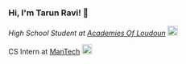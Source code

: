 ### Hi, I'm Tarun Ravi! 👋  
*High School Student at [Academies Of Loudoun](https://www.lcps.org/acl)* <img src="https://media.giphy.com/media/fYSnHlufseco8Fh93Z/giphy.gif" width="20">

CS Intern at [ManTech](https://www.mantech.com/mantech-welcomes-its-inaugural-class-dfend-summer-interns) <img src="https://media.giphy.com/media/WUlplcMpOCEmTGBtBW/giphy.gif" width="20"> 
